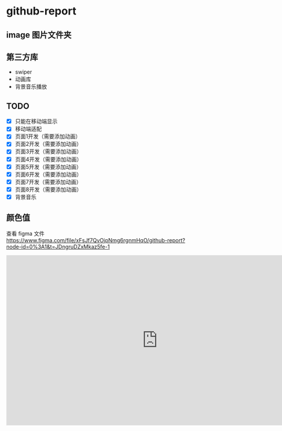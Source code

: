 # github-report

## image 图片文件夹

## 第三方库

- swiper
- 动画库
- 背景音乐播放

## TODO

- [x] 只能在移动端显示
- [x] 移动端适配
- [x] 页面1开发（需要添加动画）
- [x] 页面2开发（需要添加动画）
- [x] 页面3开发（需要添加动画）
- [x] 页面4开发（需要添加动画）
- [x] 页面5开发（需要添加动画）
- [x] 页面6开发（需要添加动画）
- [x] 页面7开发（需要添加动画）
- [x] 页面8开发（需要添加动画）
- [x] 背景音乐

## 颜色值

查看 figma 文件 https://www.figma.com/file/xFsJf7QvOjpNmg6rgnmHqO/github-report?node-id=0%3A1&t=JDngruDZxMkaz5fe-1

<iframe style="border: 1px solid rgba(0, 0, 0, 0.1);" width="800" height="450" src="https://www.figma.com/embed?embed_host=share&url=https%3A%2F%2Fwww.figma.com%2Ffile%2FxFsJf7QvOjpNmg6rgnmHqO%2Fgithub-report%3Fnode-id%3D0%253A1%26t%3DJDngruDZxMkaz5fe-1" allowfullscreen></iframe>
